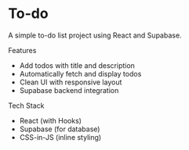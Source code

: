 # To-do
A simple to-do list project using React and Supabase.

 Features

- Add todos with title and description
- Automatically fetch and display todos
- Clean UI with responsive layout
- Supabase backend integration

 Tech Stack

- React (with Hooks)
- Supabase (for database)
- CSS-in-JS (inline styling)

